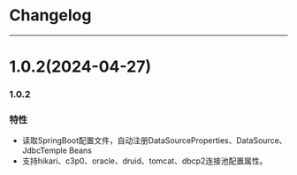 # Changelog

-------------------------------------------------------------------------------------------------------------

# 1.0.2(2024-04-27)

### 1.0.2


### 特性

* 读取SpringBoot配置文件，自动注册DataSourceProperties、DataSource、JdbcTemple Beans
* 支持hikari、c3p0、oracle、druid、tomcat、dbcp2连接池配置属性。
